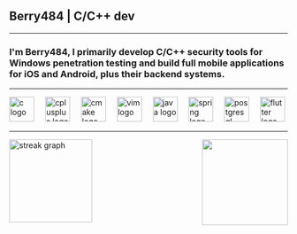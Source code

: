 <h2 align="left">Berry484 | C/C++ dev</h2>

---

<h3 align="left">
I'm Berry484, I primarily develop C/C++ security tools for Windows penetration testing and build full mobile applications for iOS and Android, plus their backend systems.
</h3>

---

<div align="left">
  <img src="https://skillicons.dev/icons?i=c" height="45" alt="c logo" />
  <img width="12" />
  <img src="https://cdn.jsdelivr.net/gh/devicons/devicon/icons/cplusplus/cplusplus-original.svg" height="45" alt="cplusplus logo" />
  <img width="12" />
  <img src="https://cdn.jsdelivr.net/gh/devicons/devicon/icons/cmake/cmake-original.svg" height="45" alt="cmake logo" />
  <img width="12" />
  <img src="https://cdn.jsdelivr.net/gh/devicons/devicon/icons/vim/vim-original.svg" height="45" alt="vim logo" />
  <img width="12" />
  <img src="https://skillicons.dev/icons?i=java" height="45" alt="java logo" />
  <img width="12" />
  <img src="https://skillicons.dev/icons?i=spring" height="45" alt="spring logo" />
  <img width="12" />
  <img src="https://skillicons.dev/icons?i=postgres" height="45" alt="postgresql logo" />
  <img width="12" />
  <img src="https://skillicons.dev/icons?i=flutter" height="45" alt="flutter logo" />
</div>

---

<img align="right" height="155" src="https://chemnitzer.linux-tage.de/2017/static/img/box/tuxel.gif" />


<div align="left">
  <img src="https://streak-stats.demolab.com?user=Berry484&locale=en&mode=daily&theme=dracula&hide_border=false&border_radius=5&order=3"
       height="150"
       alt="streak graph" />
</div>
